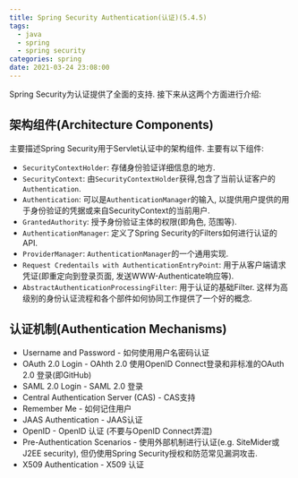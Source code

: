 ```yaml
---
title: Spring Security Authentication(认证)(5.4.5)
tags:
  - java
  - spring
  - spring security
categories: spring
date: 2021-03-24 23:08:00
---
```

Spring Security为认证提供了全面的支持. 接下来从这两个方面进行介绍:
## 架构组件(Architecture Components)
主要描述Spring Security用于Servlet认证中的架构组件. 主要有以下组件:
- `SecurityContextHolder`: 存储身份验证详细信息的地方.
- `SecurityContext`: 由`SecurityContextHolder`获得,包含了当前认证客户的`Authentication`.
- `Authentication`: 可以是`AuthenticationManager`的输入, 以提供用户提供的用于身份验证的凭据或来自SecurityContext的当前用户.
- `GrantedAuthority`: 授予身份验证主体的权限(即角色, 范围等).
- `AuthenticationManager`: 定义了Spring Security的Filters如何进行认证的API.
- `ProviderManager`: `AuthenticationManager`的一个通用实现.
- `Request Credentails with AuthenticationEntryPoint`: 用于从客户端请求凭证(即重定向到登录页面, 发送WWW-Authenticate响应等).
- `AbstractAuthenticationProcessingFilter`: 用于认证的基础Filter. 这样为高级别的身份认证流程和各个部件如何协同工作提供了一个好的概念.

## 认证机制(Authentication Mechanisms)
- Username and Password - 如何使用用户名密码认证
- OAuth 2.0 Login - OAhth 2.0 使用OpenID Connect登录和非标准的OAuth 2.0 登录(即GitHub)
- SAML 2.0 Login - SAML 2.0 登录
- Central Authentication Server (CAS) - CAS支持
- Remember Me - 如何记住用户
- JAAS Authentication - JAAS认证
- OpenID - OpenID 认证 (不要与OpenID Connect弄混)
- Pre-Authentication Scenarios - 使用外部机制进行认证(e.g. SiteMider或J2EE security), 但仍使用Spring Security授权和防范常见漏洞攻击.
- X509 Authentication - X509 认证


